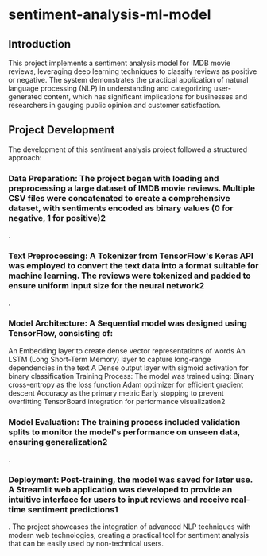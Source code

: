 # sentiment-analysis-ml-model
## Introduction
This project implements a sentiment analysis model for IMDB movie reviews, leveraging deep learning techniques to classify reviews as positive or negative. The system demonstrates the practical application of natural language processing (NLP) in understanding and categorizing user-generated content, which has significant implications for businesses and researchers in gauging public opinion and customer satisfaction.
## Project Development
The development of this sentiment analysis project followed a structured approach:

### Data Preparation: The project began with loading and preprocessing a large dataset of IMDB movie reviews. Multiple CSV files were concatenated to create a comprehensive dataset, with sentiments encoded as binary values (0 for negative, 1 for positive)2
.
### Text Preprocessing: A Tokenizer from TensorFlow's Keras API was employed to convert the text data into a format suitable for machine learning. The reviews were tokenized and padded to ensure uniform input size for the neural network2
.
### Model Architecture: A Sequential model was designed using TensorFlow, consisting of:
An Embedding layer to create dense vector representations of words
An LSTM (Long Short-Term Memory) layer to capture long-range dependencies in the text
A Dense output layer with sigmoid activation for binary classification
Training Process: The model was trained using:
Binary cross-entropy as the loss function
Adam optimizer for efficient gradient descent
Accuracy as the primary metric
Early stopping to prevent overfitting
TensorBoard integration for performance visualization2
### Model Evaluation: The training process included validation splits to monitor the model's performance on unseen data, ensuring generalization2
.
### Deployment: Post-training, the model was saved for later use. A Streamlit web application was developed to provide an intuitive interface for users to input reviews and receive real-time sentiment predictions1
.
The project showcases the integration of advanced NLP techniques with modern web technologies, creating a practical tool for sentiment analysis that can be easily used by non-technical users.
